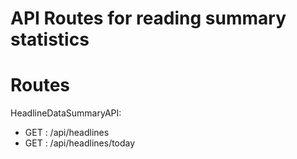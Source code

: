 # API Routes for reading summary statistics 

# Routes

HeadlineDataSummaryAPI:
- GET : /api/headlines
- GET : /api/headlines/today